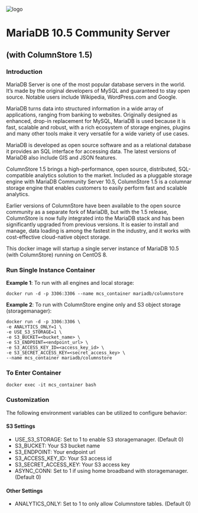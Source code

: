 ![logo](https://raw.githubusercontent.com/mariadb-corporation/mariadb-community-columnstore-docker/master/MDB-HLogo_RGB.jpg)

# MariaDB 10.5 Community Server
## (with ColumnStore 1.5)

### Introduction

MariaDB Server is one of the most popular database servers in the world. It’s made by the original developers of MySQL and guaranteed to stay open source. Notable users include Wikipedia, WordPress.com and Google.

MariaDB turns data into structured information in a wide array of applications, ranging from banking to websites. Originally designed as enhanced, drop-in replacement for MySQL, MariaDB is used because it is fast, scalable and robust, with a rich ecosystem of storage engines, plugins and many other tools make it very versatile for a wide variety of use cases.

MariaDB is developed as open source software and as a relational database it provides an SQL interface for accessing data. The latest versions of MariaDB also include GIS and JSON features.

ColumnStore 1.5 brings a high-performance, open source, distributed, SQL-compatible analytics solution to the market. Included as a pluggable storage engine with MariaDB Community Server 10.5, ColumnStore 1.5 is a columnar storage engine that enables customers to easily perform fast and scalable analytics.

Earlier versions of ColumnStore have been available to the open source community as a separate fork of MariaDB, but with the 1.5 release, ColumnStore is now fully integrated into the MariaDB stack and has been significantly upgraded from previous versions. It is easier to install and manage, data loading is among the fastest in the industry, and it works with cost-effective cloud-native object storage.

This docker image will startup a single server instance of MariaDB 10.5 (with ColumnStore) running on CentOS 8.

### Run Single Instance Container

**Example 1**: To run with all engines and local storage:
```
docker run -d -p 3306:3306 --name mcs_container mariadb/columnstore
```

**Example 2**: To run with ColumnStore engine only and S3 object storage (storagemanager):
```
docker run -d -p 3306:3306 \
-e ANALYTICS_ONLY=1 \
-e USE_S3_STORAGE=1 \
-e S3_BUCKET=<bucket_name> \
-e S3_ENDPOINT=<endpoint_url> \
-e S3_ACCESS_KEY_ID=<access_key_id> \
-e S3_SECRET_ACCESS_KEY=<secret_access_key> \
--name mcs_container mariadb/columnstore
```

### To Enter Container
```
docker exec -it mcs_container bash
```

### Customization
The following environment variables can be utilized to configure behavior:

#### S3 Settings
* USE_S3_STORAGE: Set to 1 to enable S3 storagemanager. (Default 0)
* S3_BUCKET: Your S3 bucket name
* S3_ENDPOINT: Your endpoint url
* S3_ACCESS_KEY_ID: Your S3 access id
* S3_SECRET_ACCESS_KEY: Your S3 access key
* ASYNC_CONN: Set to 1 if using home broadband with storagemanager. (Default 0)

#### Other Settings
* ANALYTICS_ONLY: Set to 1 to only allow Columnstore tables. (Default 0)
